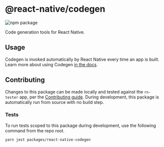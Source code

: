 # @react-native/codegen

![npm package](https://img.shields.io/npm/v/@react-native/codegen?color=brightgreen&label=npm%20package)

Code generation tools for React Native.

## Usage

Codegen is invoked automatically by React Native every time an app is built. Learn more about using Codegen [in the docs](https://reactnative.dev/docs/the-new-architecture/pillars-codegen).

## Contributing

Changes to this package can be made locally and tested against the `rn-tester` app, per the [Contributing guide](https://reactnative.dev/contributing/overview#contributing-code). During development, this package is automatically run from source with no build step.

### Tests

To run tests scoped to this package during development, use the following command from the repo root.

```
yarn jest packages/react-native-codegen
```

